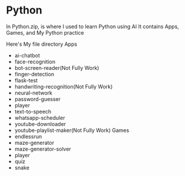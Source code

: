 # Python
In Python.zip, is where I used to learn Python using AI
It contains Apps, Games, and My Python practice

Here's My file directory
Apps
  - ai-chatbot
  - face-recognition
  - bot-screen-reader(Not Fully Work)
  - finger-detection
  - flask-test
  - handwriting-recognition(Not Fully Work)
  - neural-network
  - password-guesser
  - player
  - text-to-speech
  - whatsapp-scheduler
  - youtube-downloader
  - youtube-playlist-maker(Not Fully Work)
Games
  - endlessrun
  - maze-generator
  - maze-generator-solver
  - player
  - quiz
  - snake
